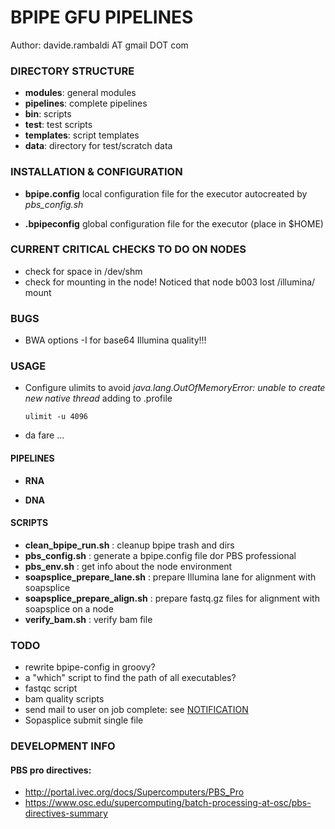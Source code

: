 
# BPIPE GFU PIPELINES

Author: davide.rambaldi AT gmail DOT com

### DIRECTORY STRUCTURE

* __modules__: general modules
* __pipelines__: complete pipelines
* __bin__: scripts
* __test__: test scripts
* __templates__: script templates
* __data__: directory for test/scratch data

### INSTALLATION & CONFIGURATION

* __bpipe.config__ local configuration file for the executor autocreated by _pbs_config.sh_

* __.bpipeconfig__ global configuration file for the executor (place in $HOME)

### CURRENT CRITICAL CHECKS TO DO ON NODES

* check for space in /dev/shm
* check for mounting in the node! Noticed that node b003 lost /illumina/ mount 





### BUGS

* BWA options -I for base64 Illumina quality!!!

### USAGE	

* Configure ulimits to avoid _java.lang.OutOfMemoryError: unable to create new native thread_ adding to .profile
	
	`ulimit -u 4096`

* da fare ...

#### PIPELINES

* __RNA__

* __DNA__

#### SCRIPTS

* __clean_bpipe_run.sh__ : cleanup bpipe trash and dirs
* __pbs_config.sh__ : generate a bpipe.config file dor PBS professional
* __pbs_env.sh__ : get info about the node environment
* __soapsplice_prepare_lane.sh__ : prepare Illumina lane for alignment with soapsplice
* __soapsplice_prepare_align.sh__ : prepare fastq.gz files for alignment with soapsplice on a node
* __verify_bam.sh__ : verify bam file

### TODO

* rewrite bpipe-config in groovy?
* a "which" script to find the path of all executables?
* fastqc script
* bam quality scripts
* send mail to user on job complete: see [NOTIFICATION](https://code.google.com/p/bpipe/wiki/Notifications)
* Sopasplice submit single file

### DEVELOPMENT INFO

#### PBS pro directives: 
* http://portal.ivec.org/docs/Supercomputers/PBS_Pro
* https://www.osc.edu/supercomputing/batch-processing-at-osc/pbs-directives-summary

